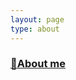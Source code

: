 ```yaml
---
layout: page
type: about
---
```


### [🔎About me](https://www.notion.so/56f60bade97b4eba8344c33fff7908d9)
